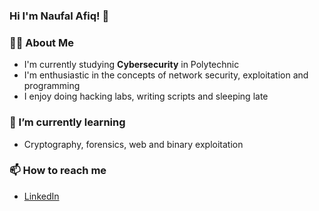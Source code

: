 ### Hi I'm Naufal Afiq! 👋   
### 🧑‍💻 About Me    
- I'm currently studying **Cybersecurity** in Polytechnic
- I'm enthusiastic in the concepts of network security, exploitation and programming
- I enjoy doing hacking labs, writing scripts and sleeping late

### 🌱 I’m currently learning
- Cryptography, forensics, web and binary exploitation

### 📫 How to reach me
- [LinkedIn](www.linkedin.com/in/muhammad-naufal-afiq-7b9106256)

<!--
**naufalafiq/naufalafiq** is a ✨ _special_ ✨ repository because its `README.md` (this file) appears on your GitHub profile.

Here are some ideas to get you started:

- 🔭 I’m currently working on ...
- 🌱 I’m currently learning ...
- 👯 I’m looking to collaborate on ...
- 🤔 I’m looking for help with ...
- 💬 Ask me about ...
- 📫 How to reach me: ...
- 😄 Pronouns: ...
- ⚡ Fun fact: ...
-->
